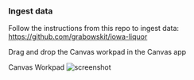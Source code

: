 ### Ingest data

Follow the instructions from this repo to ingest data:
https://github.com/grabowskit/iowa-liquor

Drag and drop the Canvas workpad in the Canvas app

Canvas Workpad
![screenshot](https://github.com/alexfrancoeur/kibana_canvas_examples/blob/master/images/iowa.png)
